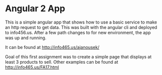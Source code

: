








# Angular 2 App

This is a simple angular app that shows how to use a basic service to make an http request to get data. This was built with the angular cli and deployed to info456.us.  After a few path changes to for new environment, the app was up and running. 

It can be found at http://info465.us/ajanousek/

Goal of this first assignment was to create a simple page that displays at least 3 products to sell. Other examples can be found at http://info465.us/FA17.html
